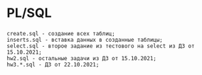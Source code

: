 # PL/SQL

### 
> 
    create.sql - создание всех таблиц;
    inserts.sql - вставка данных в созданные таблицы;
    select.sql - второе задание из тестового на select из ДЗ от 15.10.2021;
    hw2.sql - остальные задачи из ДЗ от 15.10.2021;
    hw3.*.sql - ДЗ от 22.10.2021;
